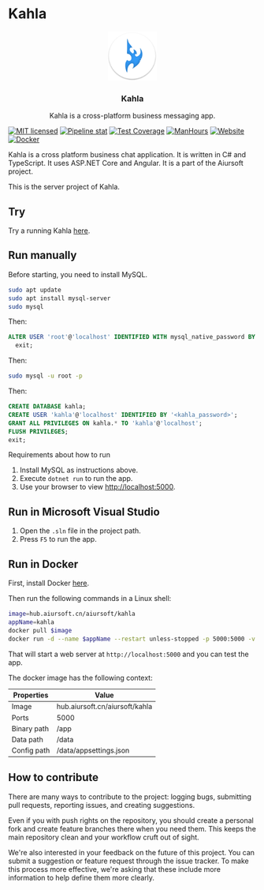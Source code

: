 # Kahla

<p align="center">
    <img width="100px" src="./kahla.png">
    <h3 align="center">Kahla</h3>
    <p align="center">Kahla is a cross-platform business messaging app.<p>
</p>

[![MIT licensed](https://img.shields.io/badge/license-MIT-blue.svg)](https://gitlab.aiursoft.cn/aiursoft/kahla/-/blob/master/LICENSE)
[![Pipeline stat](https://gitlab.aiursoft.cn/aiursoft/kahla/badges/master/pipeline.svg)](https://gitlab.aiursoft.cn/aiursoft/kahla/-/pipelines)
[![Test Coverage](https://gitlab.aiursoft.cn/aiursoft/kahla/badges/master/coverage.svg)](https://gitlab.aiursoft.cn/aiursoft/kahla/-/pipelines)
[![ManHours](https://manhours.aiursoft.cn/r/gitlab.aiursoft.cn/aiursoft/kahla.svg)](https://gitlab.aiursoft.cn/aiursoft/kahla/-/commits/master?ref_type=heads)
[![Website](https://img.shields.io/website?url=https%3A%2F%2Fkahla.aiursoft.cn%2F)](https://kahla.aiursoft.cn)
[![Docker](https://img.shields.io/badge/docker-latest-blue?logo=docker)](https://hub.aiursoft.cn/#!/taglist/aiursoft/kahla)

Kahla is a cross platform business chat application. It is written in C# and TypeScript. It uses ASP.NET Core and Angular. It is a part of the Aiursoft project.

This is the server project of Kahla.

## Try

Try a running Kahla [here](https://kahla.aiursoft.cn).

## Run manually

Before starting, you need to install MySQL.

```bash
sudo apt update
sudo apt install mysql-server
sudo mysql
```

Then:

```sql
ALTER USER 'root'@'localhost' IDENTIFIED WITH mysql_native_password BY '<your_password>';
  exit;
```

Then:

```bash
sudo mysql -u root -p
```

Then:

```sql
CREATE DATABASE kahla;
CREATE USER 'kahla'@'localhost' IDENTIFIED BY '<kahla_password>';
GRANT ALL PRIVILEGES ON kahla.* TO 'kahla'@'localhost';
FLUSH PRIVILEGES;
exit;
````

Requirements about how to run

1. Install MySQL as instructions above.
2. Execute `dotnet run` to run the app.
3. Use your browser to view [http://localhost:5000](http://localhost:5000).

## Run in Microsoft Visual Studio

1. Open the `.sln` file in the project path.
2. Press `F5` to run the app.

## Run in Docker

First, install Docker [here](https://docs.docker.com/get-docker/).

Then run the following commands in a Linux shell:

```bash
image=hub.aiursoft.cn/aiursoft/kahla
appName=kahla
docker pull $image
docker run -d --name $appName --restart unless-stopped -p 5000:5000 -v /var/www/$appName:/data $image
```

That will start a web server at `http://localhost:5000` and you can test the app.

The docker image has the following context:

| Properties  | Value                           |
|-------------|---------------------------------|
| Image       | hub.aiursoft.cn/aiursoft/kahla  |
| Ports       | 5000                            |
| Binary path | /app                            |
| Data path   | /data                           |
| Config path | /data/appsettings.json          |

## How to contribute

There are many ways to contribute to the project: logging bugs, submitting pull requests, reporting issues, and creating suggestions.

Even if you with push rights on the repository, you should create a personal fork and create feature branches there when you need them. This keeps the main repository clean and your workflow cruft out of sight.

We're also interested in your feedback on the future of this project. You can submit a suggestion or feature request through the issue tracker. To make this process more effective, we're asking that these include more information to help define them more clearly.
